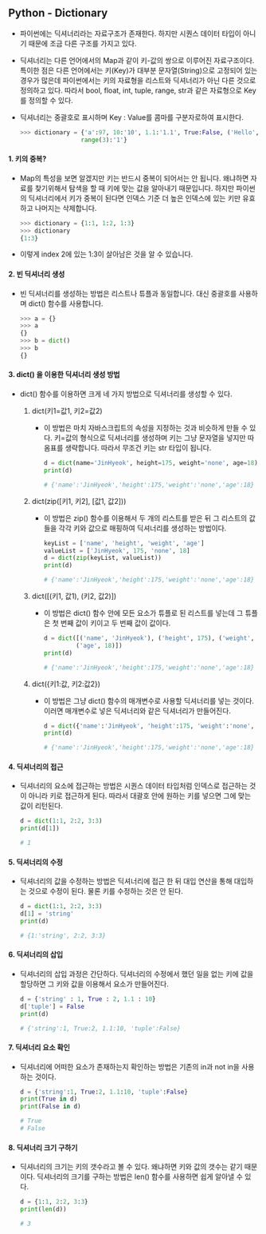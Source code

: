 ## Python - Dictionary

- 파이썬에는 딕셔너리라는 자료구조가 존재한다.
  하지만 시퀀스 데이터 타입이 아니기 때문에 조금 다른 구조를 가지고 있다.

- 딕셔너리는 다른 언어에서의 Map과 같이 키-값의 쌍으로 이루어진 자료구조이다.
  특이한 점은 다른 언어에서는 키(Key)가 대부분 문자열(String)으로 고정되어 있는 경우가 많은데
  파이썬에서는 키의 자료형을 리스트와 딕셔너리가 아닌 다른 것으로 정의하고 있다.
  따라서 bool, float, int, tuple, range, str과 같은 자료형으로 Key를 정의할 수 있다.

- 딕셔너리는 중괄호로 표시하며 Key : Value를 콤마를 구분자로하여 표시한다.

  ```python
  >>> dictionary = {'a':97, 10:'10', 1.1:'1.1', True:False, ('Hello', 'World!'):'Tuple'
                   range(3):'1'}
  ```

#### 1. 키의 중복?

- Map의 특성을 보면 알겠지만 키는 반드시 중복이 되어서는 안 됩니다.
  왜냐하면 자료를 찾기위해서 탐색을 할 때 키에 맞는 값을 알아내기 때문입니다.
  하지만 파이썬의 딕셔너리에서 키가 중복이 된다면 인덱스 기준 더 높은 인덱스에 있는 키만 유효하고
  나머지는 삭제합니다.

  ```python
  >>> dictionary = {1:1, 1:2, 1:3}
  >>> dictionary
  {1:3}
  ```

- 이렇게 index 2에 있는 1:3이 살아남은 것을 알 수 있습니다.

#### 2. 빈 딕셔너리 생성

- 빈 딕셔너리를 생성하는 방법은 리스트나 튜플과 동일합니다.
  대신 중괄호를 사용하며 dict() 함수를 사용합니다.

  ```python
  >>> a = {}
  >>> a
  {}
  >>> b = dict()
  >>> b
  {}
  ```

#### 3. dict() 을 이용한 딕셔너리 생성 방법

- dict() 함수를 이용하면 크게 네 가지 방법으로 딕셔너리를 생성할 수 있다.

  1. dict(키1=값1, 키2=값2)

     - 이 방법은 마치 자바스크립트의 속성을 지정하는 것과 비슷하게 만들 수 있다.
       키=값의 형식으로 딕셔너리를 생성하며
       키는 그냥 문자열을 넣지만 따옴표를 생략합니다.
       따라서 무조건 키는 str 타입이 됩니다.

       ```python
       d = dict(name='JinHyeok', height=175, weight='none', age=18)
       print(d)
       
       # {'name':'JinHyeok','height':175,'weight':'none','age':18}
       ```

  2. dict(zip([키1, 키2], [값1, 값2]))

     - 이 방법은 zip() 함수를 이용해서 두 개의 리스트를 받은 뒤 그 리스트의 값들을 각각 키와 값으로
       매핑하여 딕셔너리를 생성하는 방법이다.

       ```python
       keyList = ['name', 'height', 'weight', 'age']
       valueList = ['JinHyeok', 175, 'none', 18]
       d = dict(zip(keyList, valueList))
       print(d)
       
       # {'name':'JinHyeok','height':175,'weight':'none','age':18}
       ```

  3. dict([(키1, 값1), (키2, 값2)])

     - 이 방법은 dict() 함수 안에 모든 요소가 튜플로 된 리스트를 넣는데
       그 튜플은 첫 번째 값이 키이고 두 번째 값이 값이다.

       ```python
       d = dict([('name', 'JinHyeok'), ('height', 175), ('weight', 'none'),
                ('age', 18)])
       print(d)
       
       # {'name':'JinHyeok','height':175,'weight':'none','age':18}
       ```

  4. dict({키1:값, 키2:값2})

     - 이 방법은 그냥 dict() 함수의 매개변수로 사용할 딕셔너리를 넣는 것이다.
       이러면 매개변수로 넣은 딕셔너리와 같은 딕셔너리가 만들어진다.

       ```python
       d = dict({'name':'JinHyeok', 'height':175, 'weight':'none', 'age':18})
       print(d)
       
       # {'name':'JinHyeok','height':175,'weight':'none','age':18}
       ```

#### 4. 딕셔너리의 접근

- 딕셔너리의 요소에 접근하는 방법은 시퀀스 데이터 타입처럼 인덱스로 접근하는 것이 아니라
  키로 접근하게 된다.
  따라서 대괄호 안에 원하는 키를 넣으면 그에 맞는 값이 리턴된다.

  ```python
  d = dict(1:1, 2:2, 3:3)
  print(d[1])
  
  # 1
  ```

#### 5. 딕셔너리의 수정

- 딕셔너리의 값을 수정하는 방법은 딕셔너리에 접근 한 뒤 대입 연산을 통해 대입하는 것으로 수정이 된다.
  물론 키를 수정하는 것은 안 된다.

  ```python
  d = dict(1:1, 2:2, 3:3)
  d[1] = 'string'
  print(d)
  
  # {1:'string', 2:2, 3:3}
  ```

#### 6. 딕셔너리의 삽입

- 딕셔너리의 삽입 과정은 간단하다.
  딕셔너리의 수정에서 했던 일을 없는 키에 값을 할당하면 그 키와 값을 이용해서 요소가 만들어진다.

  ```python
  d = {'string' : 1, True : 2, 1.1 : 10}
  d['tuple'] = False
  print(d)
  
  # {'string':1, True:2, 1.1:10, 'tuple':False}
  ```

#### 7. 딕셔너리 요소 확인

- 딕셔너리에 어떠한 요소가 존재하는지 확인하는 방법은 기존의 in과 not in을 사용하는 것이다.

  ```python
  d = {'string':1, True:2, 1.1:10, 'tuple':False}
  print(True in d)
  print(False in d)
  
  # True
  # False
  ```

#### 8. 딕셔너리 크기 구하기

- 딕셔너리의 크기는 키의 갯수라고 볼 수 있다.
  왜냐하면 키와 값의 갯수는 같기 때문이다.
  딕셔너리의 크기를 구하는 방법은 len() 함수를 사용하면 쉽게 알아낼 수 있다.

  ```python
  d = {1:1, 2:2, 3:3}
  print(len(d))
  
  # 3
  ```